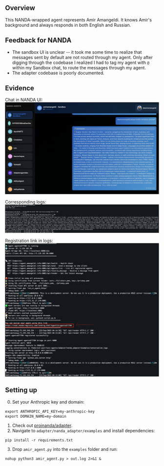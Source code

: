 ## Overview
This NANDA-wrapped agent represents Amir Amangeldi. It knows Amir's background and always responds in both English and Russian.

## Feedback for NANDA
- The sandbox UI is unclear -- it took me some time to realize that messages sent by default are not routed through my agent. Only after digging through the codebase I realized I had to tag my agent with `@` within my Sandbox chat, to route the messages through my agent.
- The adapter codebase is poorly documented.

## Evidence
Chat in NANDA UI:
![alt text](./screenshot-0.png)

Corresponding logs:
![alt text](./screenshot-1.png)

Registration link in logs:
![alt text](./screenshot-2.png)

## Setting up

0. Set your Anthropic key and domain:
```
export ANTHROPIC_API_KEY=my-anthropic-key
export DOMAIN_NAME=my-domain
```
1. Check out [projnanda/adapter](https://github.com/projnanda/adapter).
2. Navigate to `adapter/nanda_adapter/examples` and install dependencies:
```
pip install -r requirements.txt
```
3. Drop `amir_agent.py` into the `examples` folder and run:
```
nohup python3 amir_agent.py > out.log 2>&1 &
```
